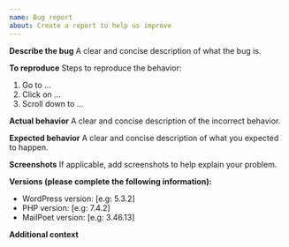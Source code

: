 ```yaml
---
name: Bug report
about: Create a report to help us improve
---
```


**Describe the bug**
A clear and concise description of what the bug is.

**To reproduce**
Steps to reproduce the behavior:
1. Go to ...
2. Click on ...
3. Scroll down to ...

**Actual behavior**
A clear and concise description of the incorrect behavior.

**Expected behavior**
A clear and concise description of what you expected to happen.

**Screenshots**
If applicable, add screenshots to help explain your problem.

**Versions (please complete the following information):**
- WordPress version: [e.g: 5.3.2]
- PHP version: [e.g: 7.4.2]
- MailPoet version: [e.g: 3.46.13]

**Additional context**


